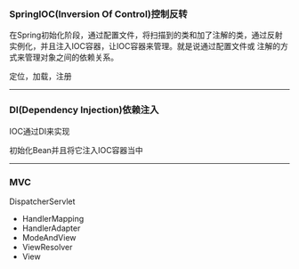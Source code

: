### SpringIOC(Inversion Of Control)控制反转
在Spring初始化阶段，通过配置文件，将扫描到的类和加了注解的类，通过反射实例化，并且注入IOC容器，让IOC容器来管理。就是说通过配置文件或
注解的方式来管理对象之间的依赖关系。

定位，加载，注册
***
### DI(Dependency Injection)依赖注入
IOC通过DI来实现

初始化Bean并且将它注入IOC容器当中
***
### MVC
DispatcherServlet
* HandlerMapping
* HandlerAdapter
* ModeAndView
* ViewResolver
* View